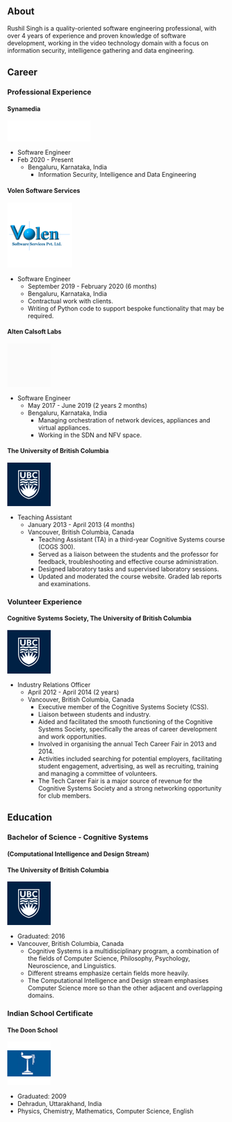 

## About
Rushil Singh is a quality-oriented software engineering professional, with over 4 years of experience and proven knowledge of software development, working in the video technology domain with a focus on information security, intelligence gathering and data engineering.
## Career

### Professional Experience

#### Synamedia

<img class="logo" src="assets/img/synamedia.gif" />

- Software Engineer
- Feb 2020 - Present
  - Bengaluru, Karnataka, India
    - Information Security, Intelligence and Data Engineering

#### Volen Software Services
<img class="logo" src="assets/img/volen.png" width="150" height="150"/>

- Software Engineer
  - September 2019 - February 2020 (6 months)
  - Bengaluru, Karnataka, India
   - Contractual work with clients.
   - Writing of Python code to support bespoke functionality that may be required.

#### Alten Calsoft Labs
<img class="logo" src="assets/img/alten_calsoft_labs.gif" width="100" height="100"/>

- Software Engineer
  - May 2017 - June 2019 (2 years 2 months)
  - Bengaluru, Karnataka, India
    - Managing orchestration of network devices, appliances and virtual appliances.
    - Working in the SDN and NFV space.

#### The University of British Columbia
<img class="logo" src="assets/img/ubc.png" height="100" width="100"/>

- Teaching Assistant
  - January 2013 - April 2013 (4 months)
  - Vancouver, British Columbia, Canada
    - Teaching Assistant (TA) in a third-year Cognitive Systems course (COGS 300).
    - Served as a liaison between the students and the professor for feedback, troubleshooting and effective course administration.
    - Designed laboratory tasks and supervised laboratory sessions.
    - Updated and moderated the course website. Graded lab reports and examinations.


### Volunteer Experience

#### Cognitive Systems Society, The University of British Columbia

<img class="logo" src="assets/img/ubc.png" height="100" width="100"/>

- Industry Relations Officer
  - April 2012 - April 2014 (2 years)
  - Vancouver, British Columbia, Canada
    - Executive member of the Cognitive Systems Society (CSS).
    - Liaison between students and industry.
    - Aided and facilitated the smooth functioning of the Cognitive Systems Society, specifically the areas of career development and work opportunities.
    - Involved in organising the annual Tech Career Fair in 2013 and 2014.
    - Activities included searching for potential employers, facilitating student engagement, advertising, as well as recruiting, training and managing a committee of volunteers.
    - The Tech Career Fair is a major source of revenue for the Cognitive Systems Society and a strong networking opportunity for club members.


## Education


### Bachelor of Science - Cognitive Systems 
#### (Computational Intelligence and Design Stream)
#### The University of British Columbia

<img class="logo" src="assets/img/ubc.png" height="100" width="100"/>

  - Graduated: 2016
  - Vancouver, British Columbia, Canada
    - Cognitive Systems is a multidisciplinary program, a combination of the fields of Computer Science, Philosophy, Psychology, Neuroscience, and Linguistics.
    - Different streams emphasize certain fields more heavily. 
    - The Computational Intelligence and Design stream emphasises Computer Science more so than the other adjacent and overlapping domains.


### Indian School Certificate
#### The Doon School

<img class="logo" src="assets/img/dosco.png" height="100" width="100"/>

  - Graduated: 2009
  - Dehradun, Uttarakhand, India
   - Physics, Chemistry, Mathematics, Computer Science, English
